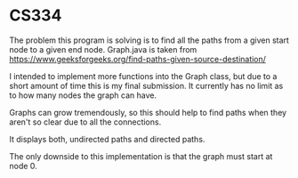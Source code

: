 # CS334
The problem this program is solving is to find all the paths from a given start node to a given end node. 
Graph.java is taken from https://www.geeksforgeeks.org/find-paths-given-source-destination/ 

I intended to implement more functions into the Graph class, but due to a short amount of time this is my final submission. 
It currently has no limit as to how many nodes the graph can have. 

Graphs can grow tremendously, so this should help to find paths when they aren't so clear due to all the connections. 

It displays both, undirected paths and directed paths. 

The only downside to this implementation is that the graph must start at node 0. 
